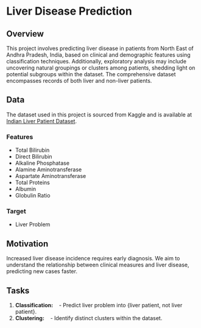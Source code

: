 # Liver Disease Prediction

## Overview
This project involves predicting liver disease in patients from North East of Andhra Pradesh, India, based on clinical and demographic features using classification techniques. Additionally, exploratory analysis may include uncovering natural groupings or clusters among patients, shedding light on potential subgroups within the dataset. The comprehensive dataset encompasses records of both liver and non-liver patients.

## Data
The dataset used in this project is sourced from Kaggle and is available at [Indian Liver Patient Dataset](https://www.kaggle.com/datasets/gauravduttakiit/indian-liver-patient?resource=download).
### Features
- Total Bilirubin
- Direct Bilirubin
- Alkaline Phosphatase
- Alamine Aminotransferase
- Aspartate Aminotransferase
- Total Proteins
- Albumin
- Globulin Ratio

### Target
- Liver Problem

## Motivation
Increased liver disease incidence requires early diagnosis. We aim to understand the relationship between clinical measures and liver disease, predicting new cases faster.

## Tasks
1. **Classification:**
   - Predict liver problem into {liver patient, not liver patient}.
   
2. **Clustering:**
   - Identify distinct clusters within the dataset.









